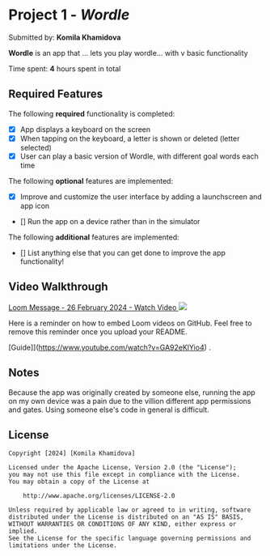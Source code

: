 # Project 1 - *Wordle*

Submitted by: **Komila Khamidova**

**Wordle** is an app that ... lets you play wordle... with v basic functionality 

Time spent: **4** hours spent in total

## Required Features

The following **required** functionality is completed:

- [X] App displays a keyboard on the screen
- [X] When tapping on the keyboard, a letter is shown or deleted (letter selected)
- [X] User can play a basic version of Wordle, with different goal words each time

The following **optional** features are implemented:

- [X] Improve and customize the user interface by adding a launchscreen and app icon
- [] Run the app on a device rather than in the simulator

The following **additional** features are implemented:

- [] List anything else that you can get done to improve the app functionality!

## Video Walkthrough

<div>
    <a href="https://www.loom.com/share/55940ed9814247f5927be664f427e61f">
     Loom Message - 26 February 2024 - Watch Video
    </a>
    <a href="https://www.loom.com/share/55940ed9814247f5927be664f427e61f">
      <img style="max-width:300px;" src="https://cdn.loom.com/sessions/thumbnails/55940ed9814247f5927be664f427e61f-with-play.gif">
    </a>
 </div>

Here is a reminder on how to embed Loom videos on GitHub. Feel free to remove this reminder once you upload your README. 

[Guide]](https://www.youtube.com/watch?v=GA92eKlYio4) .


## Notes

Because the app was originally created by someone else, running the app on my own device was a pain due to the villion different app permissions and gates. Using someone else's code in general is difficult.

## License

    Copyright [2024] [Komila Khamidova]

    Licensed under the Apache License, Version 2.0 (the "License");
    you may not use this file except in compliance with the License.
    You may obtain a copy of the License at

        http://www.apache.org/licenses/LICENSE-2.0

    Unless required by applicable law or agreed to in writing, software
    distributed under the License is distributed on an "AS IS" BASIS,
    WITHOUT WARRANTIES OR CONDITIONS OF ANY KIND, either express or implied.
    See the License for the specific language governing permissions and
    limitations under the License.
